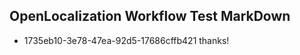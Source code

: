 ## OpenLocalization Workflow Test MarkDown
* 1735eb10-3e78-47ea-92d5-17686cffb421 thanks!

<!--HONumber=Jul16_HO5-->


